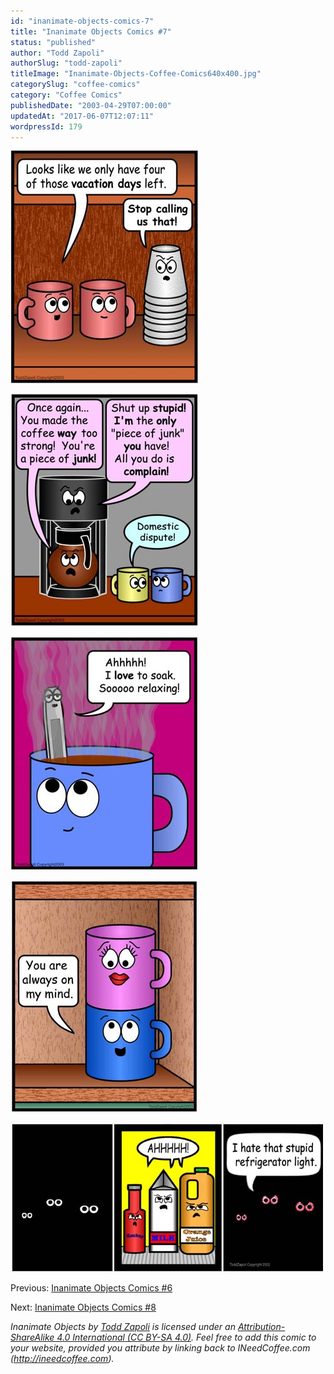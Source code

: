 ```yaml
---
id: "inanimate-objects-comics-7"
title: "Inanimate Objects Comics #7"
status: "published"
author: "Todd Zapoli"
authorSlug: "todd-zapoli"
titleImage: "Inanimate-Objects-Coffee-Comics640x400.jpg"
categorySlug: "coffee-comics"
category: "Coffee Comics"
publishedDate: "2003-04-29T07:00:00"
updatedAt: "2017-06-07T12:07:11"
wordpressId: 179
---
```


![vacation days](055vacationdays1.jpg)

![domestic dispute](056domestic-dispute.jpg)

![ so relaxing](057sooo-relaxing.jpg)

![ always on my mind](058always-on-my-mind.jpg)

![hate that light](049Ihate-that-light.jpg)

Previous: [Inanimate Objects Comics #6](http://ineedcoffee.com/inanimate-objects-comics-6/)

Next: [Inanimate Objects Comics #8](http://ineedcoffee.com/inanimate-objects-comics-8/)

*Inanimate Objects by [Todd Zapoli](http://ineedcoffee.com/) is licensed under an [Attribution-ShareAlike 4.0 International (CC BY-SA 4.0)](https://creativecommons.org/licenses/by-sa/4.0/). Feel free to add this comic to your website, provided you attribute by linking back to INeedCoffee.com (http://ineedcoffee.com).*